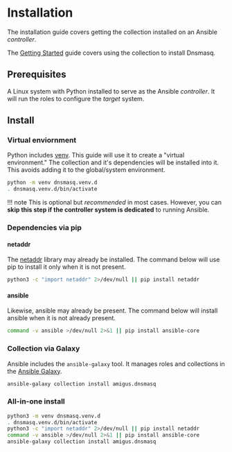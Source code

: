 # Installation

The installation guide covers getting the collection installed on an Ansible _controller_.

The [Getting Started](../getting-started) guide covers using the collection to install Dnsmasq.

## Prerequisites

A Linux system with Python installed to serve as the Ansible _controller_.
It will run the roles to configure the _target_ system.

## Install

### Virtual enviornment

Python includes [venv](https://docs.python.org/3/library/venv.html).
This guide will use it to create a "virtual environment."
The collection and it's dependencies will be installed into it.
This avoids adding it to the global/system environment.

```bash
python -m venv dnsmasq.venv.d
. dnsmasq.venv.d/bin/activate
```

!!! note
    This is optional but _recommended_ in most cases.
    However, you can **skip this step if the controller system is dedicated** to running Ansible.

### Dependencies via pip

#### netaddr

The [netaddr](https://pypi.org/project/netaddr/) library may already be installed.
The command below will use pip to install it only when it is not present.

```bash
python3 -c "import netaddr" 2>/dev/null || pip install netaddr
```

#### ansible

Likewise, ansible may already be present.
The command below will install ansible when it is not already present.

```bash
command -v ansible >/dev/null 2>&1 || pip install ansible-core
```

### Collection via Galaxy

Ansible includes the `ansible-galaxy` tool.
It manages roles and collections in the [Ansible Galaxy](https://galaxy.ansible.com/ui/).

```bash
ansible-galaxy collection install amigus.dnsmasq
```

### All-in-one install

```bash
python3 -m venv dnsmasq.venv.d
. dnsmasq.venv.d/bin/activate
python3 -c "import netaddr" 2>/dev/null || pip install netaddr
command -v ansible >/dev/null 2>&1 || pip install ansible-core
ansible-galaxy collection install amigus.dnsmasq
```
